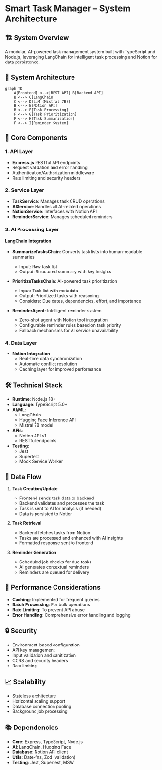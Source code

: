# Smart Task Manager – System Architecture

## 🏗️ System Overview

A modular, AI-powered task management system built with TypeScript and Node.js, leveraging LangChain for intelligent task processing and Notion for data persistence.

## 🔄 System Architecture

```mermaid
graph TD
    A[Frontend] <-->|REST API| B[Backend API]
    B <--> C[LangChain]
    C <--> D[LLM (Mistral 7B)]
    B <--> E[Notion API]
    B <--> F[Task Processing]
    F <--> G[Task Prioritization]
    F <--> H[Task Summarization]
    F <--> I[Reminder System]
```

## 🧩 Core Components

### 1. API Layer
- **Express.js** RESTful API endpoints
- Request validation and error handling
- Authentication/Authorization middleware
- Rate limiting and security headers

### 2. Service Layer
- **TaskService**: Manages task CRUD operations
- **AIService**: Handles all AI-related operations
- **NotionService**: Interfaces with Notion API
- **ReminderService**: Manages scheduled reminders

### 3. AI Processing Layer
#### LangChain Integration
- **SummarizeTasksChain**: Converts task lists into human-readable summaries
  - Input: Raw task list
  - Output: Structured summary with key insights
  
- **PrioritizeTasksChain**: AI-powered task prioritization
  - Input: Task list with metadata
  - Output: Prioritized tasks with reasoning
  - Considers: Due dates, dependencies, effort, and importance

- **ReminderAgent**: Intelligent reminder system
  - Zero-shot agent with Notion tool integration
  - Configurable reminder rules based on task priority
  - Fallback mechanisms for AI service unavailability

### 4. Data Layer
- **Notion Integration**
  - Real-time data synchronization
  - Automatic conflict resolution
  - Caching layer for improved performance

## 🛠️ Technical Stack

- **Runtime**: Node.js 18+
- **Language**: TypeScript 5.0+
- **AI/ML**: 
  - LangChain
  - Hugging Face Inference API
  - Mistral 7B model
- **APIs**: 
  - Notion API v1
  - RESTful endpoints
- **Testing**: 
  - Jest
  - Supertest
  - Mock Service Worker

## 🔄 Data Flow

1. **Task Creation/Update**
   - Frontend sends task data to backend
   - Backend validates and processes the task
   - Task is sent to AI for analysis (if needed)
   - Data is persisted to Notion

2. **Task Retrieval**
   - Backend fetches tasks from Notion
   - Tasks are processed and enhanced with AI insights
   - Formatted response sent to frontend

3. **Reminder Generation**
   - Scheduled job checks for due tasks
   - AI generates contextual reminders
   - Reminders are queued for delivery

## 🚀 Performance Considerations

- **Caching**: Implemented for frequent queries
- **Batch Processing**: For bulk operations
- **Rate Limiting**: To prevent API abuse
- **Error Handling**: Comprehensive error handling and logging

## 🔒 Security

- Environment-based configuration
- API key management
- Input validation and sanitization
- CORS and security headers
- Rate limiting

## 📈 Scalability

- Stateless architecture
- Horizontal scaling support
- Database connection pooling
- Background job processing

## 📚 Dependencies

- **Core**: Express, TypeScript, Node.js
- **AI**: LangChain, Hugging Face
- **Database**: Notion API client
- **Utils**: Date-fns, Zod (validation)
- **Testing**: Jest, Supertest, MSW
